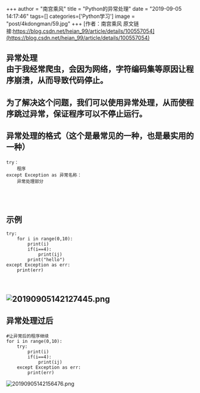 +++
author = "南宫乘风"
title = "Python的异常处理"
date = "2019-09-05 14:17:46"
tags=[]
categories=['Python学习']
image = "post/4kdongman/59.jpg"
+++
[作者：南宫乘风   原文链接:https://blog.csdn.net/heian_99/article/details/100557054](https://blog.csdn.net/heian_99/article/details/100557054)

## 异常处理<br> 由于我经常爬虫，会因为网络，字符编码集等原因让程序崩溃，从而导致代码停止。

## 为了解决这个问题，我们可以使用异常处理，从而使程序跳过异常，保证程序可以不停止运行。

## 异常处理的格式（这个是最常见的一种，也是最实用的一种）

```
try：
    程序
except Exception as 异常名称：
    异常处理部分
```

## <br><br> 示例

```
try:
    for i in range(0,10):
        print(i)
        if(i==4):
            print(ij)
        print("hello")
except Exception as err:
    print(err)



```

## ![20190905142127445.png](https://img-blog.csdnimg.cn/20190905142127445.png)

## 异常处理过后

```
#让异常后的程序继续
for i in range(0,10):
    try:
        print(i)
        if(i==4):
            print(ij)
    except Exception as err:
        print(err)
```

![20190905142156476.png](https://img-blog.csdnimg.cn/20190905142156476.png)
